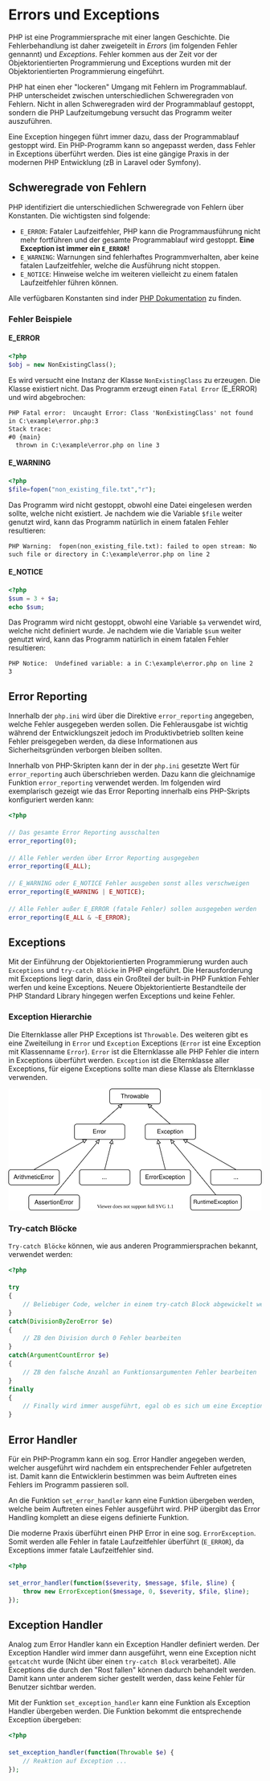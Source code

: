 # Errors und Exceptions

PHP ist eine Programmiersprache mit einer langen Geschichte. Die Fehlerbehandlung ist daher zweigeteilt in *Errors* (im folgenden Fehler gennannt) und *Exceptions*. Fehler kommen aus der Zeit vor der Objektorientierten Programmierung und Exceptions wurden mit der Objektorientierten Programmierung eingeführt.

PHP hat einen eher "lockeren" Umgang mit Fehlern im Programmablauf. PHP unterscheidet zwischen unterschiedlichen Schweregraden von Fehlern. Nicht in allen Schweregraden wird der Programmablauf gestoppt, sondern die PHP Laufzeitumgebung versucht das Programm weiter auszuführen.

Eine Exception hingegen führt immer dazu, dass der Programmablauf gestoppt wird. Ein PHP-Programm kann so angepasst werden, dass Fehler in Exceptions überführt werden. Dies ist eine gängige Praxis in der modernen PHP Entwicklung (zB in Laravel oder Symfony).

## Schweregrade von Fehlern

PHP identifiziert die unterschiedlichen Schweregrade von Fehlern über Konstanten. Die wichtigsten sind folgende:

 - `E_ERROR`: Fataler Laufzeitfehler, PHP kann die Programmausführung nicht mehr fortführen und der gesamte Programmablauf wird gestoppt. __Eine Exception ist immer ein `E_ERROR`!__
 - `E_WARNING`: Warnungen sind fehlerhaftes Programmverhalten, aber keine fatalen Laufzeitfehler, welche die Ausführung nicht stoppen.  
 - `E_NOTICE`: Hinweise welche im weiteren vielleicht zu einem fatalen Laufzeitfehler führen können.

Alle verfügbaren Konstanten sind inder [PHP Dokumentation](https://www.php.net/manual/en/errorfunc.constants.php) zu finden.

### Fehler Beispiele

#### E_ERROR

```php
<?php
$obj = new NonExistingClass();
```

Es wird versucht eine Instanz der Klasse `NonExistingClass` zu erzeugen. Die Klasse existiert nicht. Das Programm erzeugt einen `Fatal Error` (E_ERROR) und wird abgebrochen:

```
PHP Fatal error:  Uncaught Error: Class 'NonExistingClass' not found in C:\example\error.php:3
Stack trace:
#0 {main}
  thrown in C:\example\error.php on line 3
``` 

#### E_WARNING

```php
<?php
$file=fopen("non_existing_file.txt","r");
```

Das Programm wird nicht gestoppt, obwohl eine Datei eingelesen werden sollte, welche nicht existiert. Je nachdem wie die Variable `$file` weiter genutzt wird, kann das Programm natürlich in einem fatalen Fehler resultieren:

```
PHP Warning:  fopen(non_existing_file.txt): failed to open stream: No such file or directory in C:\example\error.php on line 2
```

#### E_NOTICE

```php
<?php
$sum = 3 + $a;
echo $sum;
```

Das Programm wird nicht gestoppt, obwohl eine Variable `$a` verwendet wird, welche nicht definiert wurde. Je nachdem wie die Variable `$sum` weiter genutzt wird, kann das Programm natürlich in einem fatalen Fehler resultieren:

```
PHP Notice:  Undefined variable: a in C:\example\error.php on line 2
3
```

## Error Reporting

Innerhalb der `php.ini` wird über die Direktive `error_reporting` angegeben, welche Fehler ausgegeben werden sollen. Die Fehlerausgabe ist wichtig während der Entwicklungszeit jedoch im Produktivbetrieb sollten keine Fehler preisgegeben werden, da diese Informationen aus Sicherheitsgründen verborgen bleiben sollten. 

Innerhalb von PHP-Skripten kann der in der `php.ini` gesetzte Wert für `error_reporting` auch überschrieben werden. Dazu kann die gleichnamige Funktion `error_reporting` verwendet werden. Im folgenden wird exemplarisch gezeigt wie das Error Reporting innerhalb eins PHP-Skripts konfiguriert werden kann:

```php
<?php

// Das gesamte Error Reporting ausschalten
error_reporting(0);

// Alle Fehler werden über Error Reporting ausgegeben
error_reporting(E_ALL);

// E_WARNING oder E_NOTICE Fehler ausgeben sonst alles verschweigen
error_reporting(E_WARNING | E_NOTICE);

// Alle Fehler außer E_ERROR (fatale Fehler) sollen ausgegeben werden
error_reporting(E_ALL & ~E_ERROR);
```

## Exceptions

Mit der Einführung der Objektorientierten Programmierung wurden auch `Exceptions` und `try-catch Blöcke` in PHP eingeführt. Die Herausforderung mit Exceptions liegt darin, dass ein Großteil der built-in PHP Funktion Fehler werfen und keine Exceptions. Neuere Objektorientierte Bestandteile der PHP Standard Library hingegen werfen Exceptions und keine Fehler.

### Exception Hierarchie

Die Elternklasse aller PHP Exceptions ist `Throwable`. Des weiteren gibt es eine Zweiteilung in `Error` und `Exception` Exceptions (`Error` ist eine Exception mit Klassenname `Error`). `Error` ist die Elternklasse alle PHP Fehler die intern in Exceptions überführt werden. `Exception` ist die Elternklasse aller Exceptions, für eigene Exceptions sollte man diese Klasse als Elternklasse verwenden. 

![PHP Exception Hierarchie](images/07_01.svg "PHP Exception Hierarchie")

### Try-catch Blöcke

`Try-catch Blöcke` können, wie aus anderen Programmiersprachen bekannt, verwendet werden:

```php
<?php

try
{
    // Beliebiger Code, welcher in einem try-catch Block abgewickelt werden soll
}
catch(DivisionByZeroError $e)
{
    // ZB den Division durch 0 Fehler bearbeiten
}
catch(ArgumentCountError $e)
{
    // ZB den falsche Anzahl an Funktionsargumenten Fehler bearbeiten
}
finally
{
    // Finally wird immer ausgeführt, egal ob es sich um eine Exception handelt oder nicht...
}
```

## Error Handler

Für ein PHP-Programm kann ein sog. Error Handler angegeben werden, welcher ausgeführt wird nachdem ein entsprechender Fehler aufgetreten ist. Damit kann die Entwicklerin bestimmen was beim Auftreten eines Fehlers im Programm passieren soll.

An die Funktion `set_error_handler` kann eine Funktion übergeben werden, welche beim Auftreten eines Fehler ausgeführt wird. PHP übergibt das Error Handling komplett an diese eigens definierte Funktion. 

Die moderne Praxis überführt einen PHP Error in eine sog. `ErrorException`. Somit werden alle Fehler in fatale Laufzeitfehler überführt (`E_ERROR`), da Exceptions immer fatale Laufzeitfehler sind. 

```php
<?php

set_error_handler(function($severity, $message, $file, $line) {
    throw new ErrorException($message, 0, $severity, $file, $line);
});
```

## Exception Handler

Analog zum Error Handler kann ein Exception Handler definiert werden. Der Exception Handler wird immer dann ausgeführt, wenn eine Exception nicht `getcatcht` wurde (Nicht über einen `try-catch Block` verarbeitet). Alle Exceptions die durch den "Rost fallen" können dadurch behandelt werden. Damit kann unter anderem sicher gestellt werden, dass keine Fehler für Benutzer sichtbar werden.

Mit der Funktion `set_exception_handler` kann eine Funktion als Exception Handler übergeben werden. Die Funktion bekommt die entsprechende Exception übergeben:

```php
<?php

set_exception_handler(function(Throwable $e) {
    // Reaktion auf Exception ...
});
```

